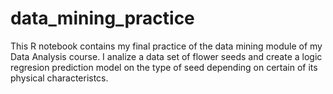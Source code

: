 # data_mining_practice
This R notebook contains my final practice of the data mining module of my Data Analysis course. I analize a data set of flower seeds and create a logic regresion prediction model on the type of seed depending on certain of its physical characteristcs. 

